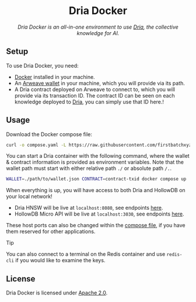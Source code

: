 <p align="center">
  <h1 align="center">
    Dria Docker
  </h1>
  <p align="center">
    <i>Dria Docker is an all-in-one environment to use <a href="https://dria.co/" target="_blank">Dria</a>, the collective knowledge for AI.</i>
  </p>
</p>

## Setup

To use Dria Docker, you need:

- [Docker](https://www.docker.com/) installed in your machine.
- An [Arweave wallet](https://arweave.app/welcome) in your machine, which you will provide via its path.
- A Dria contract deployed on Arweave to connect to, which you will provide via its transaction ID. The contract ID can be seen on each knowledge deployed to [Dria](https://dria.co/), you can simply use that ID here.!

## Usage

Download the Docker compose file:

```sh
curl -o compose.yaml -L https://raw.githubusercontent.com/firstbatchxyz/dria-docker/master/compose.yaml
```

You can start a Dria container with the following command, where the wallet & contract information is provided as environment variables. Note that the wallet path must start with either relative path `./` or absolute path `/.`.

```sh
WALLET=./path/to/wallet.json CONTRACT=contract-txid docker compose up
```

When everything is up, you will have access to both Dria and HollowDB on your local network!

- Dria HNSW will be live at `localhost:8080`, see endpoints [here](./dria_hnsw/README.md#endpoints).
- HollowDB Micro API will be live at `localhost:3030`, see endpoints [here](./micro_api/README.md#endpoints).

These host ports can also be changed within the [compose file](./compose.yaml), if you have them reserved for other applications.

> [!TIP]
>
> You can also connect to a terminal on the Redis container and use `redis-cli` if you would like to examine the keys.

## License

Dria Docker is licensed under [Apache 2.0](./LICENSE).
